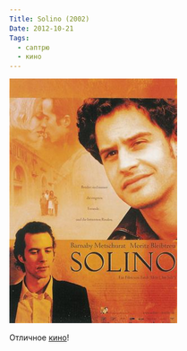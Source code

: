 ```yaml
---
Title: Solino (2002)
Date: 2012-10-21
Tags:
  - саптрю
  - кино
---
```


![solino.jpeg](images/solino.jpeg)

Отличное [кино](http://www.imdb.com/title/tt0292242/)!